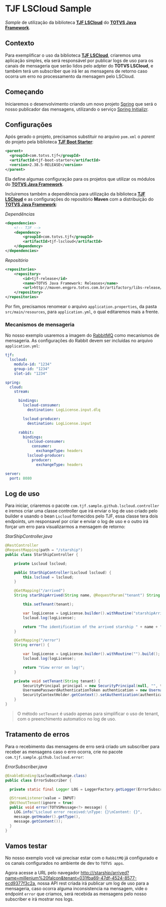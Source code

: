 # TJF LSCloud Sample

_Sample_ de utilização da biblioteca [__TJF LSCloud__][tjf-lscloud] do [__TOTVS Java Framework__][tjf].

## Contexto

Para exemplificar o uso da biblioteca [__TJF LSCloud__][tjf-lscloud], criaremos uma aplicação simples, ela será responsável por publicar logs de uso para os canais de mensageria que serão lidos pelo adpter do **TOTVS LSCloud**, e também terá um subscriber que irá ler as mensagens de retorno caso ocorra um erro no processamento da mensagem pelo LSCloud.

## Começando

Iniciaremos o desenvolvimento criando um novo projeto [Spring][spring] que será o nosso publicador das mensagens, utilizando o serviço [Spring Initializr][spring-initializr].

## Configurações

Após gerado o projeto, precisamos substituir no arquivo `pom.xml` o _parent_ do projeto pela biblioteca [__TJF Boot Starter__][tjf-boot-starter]:

```xml
<parent>
  <groupId>com.totvs.tjf</groupId>
  <artifactId>tjf-boot-starter</artifactId>
  <version>2.38.5-RELEASE</version>
</parent>
```

Ela define algumas configuração para os projetos que utilizar os módulos do [__TOTVS Java Framework__][tjf].

Incluiremos também a dependência para utilização da biblioteca [__TJF LSCloud__][tjf-lscloud] e as configurações do repositório __Maven__ com a distribuição do [__TOTVS Java Framework__][tjf]:

_Dependências_

```xml
<dependencies>
	<!-- TJF -->
	<dependency>
		<groupId>com.totvs.tjf</groupId>
		<artifactId>tjf-lscloud</artifactId>
	</dependency>
</dependencies>
```

_Repositório_

```xml
<repositories>
	<repository>
		<id>tjf-release</id>
		<name>TOTVS Java Framework: Releases</name>
		<url>http://maven.engpro.totvs.com.br/artifactory/libs-release/</url>
	</repository>
</repositories>
```

Por fim, precisamos renomear o arquivo `application.properties`, da pasta `src/main/resources`, para `application.yml`, o qual editaremos mais a frente.

### Mecanismos de mensageria

No nosso exemplo usaremos a imagem do [RabbitMQ](https://hub.docker.com/_/rabbitmq/) como mecanismos de mensageria.
As configurações do Rabbit devem ser incluídas no arquivo `application.yml`:

```yaml
tjf:
  lscloud:
    module-id: "1234"
    group-id: "1234"
    slot-id: "1234"

spring:
  cloud:
    stream:

      bindings:
        lscloud-consumer:
          destination: LogLicense.input.dlq

        lscloud-producer:
          destination: LogLicense.input

      rabbit:
        bindings:
          lscloud-consumer:
            consumer:
              exchangeType: headers
          lscloud-producer:
            producer:
              exchangeType: headers

server:
  port: 8080
```

## Log de uso

Para iniciar, criaremos o pacote `com.tjf.sample.github.lscloud.controller` e iremos criar uma classe controller que irá enviar o log de uso criado pelo builder e usando o bean `Lscloud` fornecidos pelo TJF, essa classe tera dois endpoints, um responsavel por criar e enviar o log de uso e o outro irá forçar um erro para visualizarmos a mensagem de retorno:

_StarShipController.java_

```java
@RestController
@RequestMapping(path = "/starship")
public class StarShipController {

	private Lscloud lscloud;

	public StarShipController(Lscloud lscloud) {
		this.lscloud = lscloud;
	}

	@GetMapping("/arrived")
	String starShipArrived(String name, @RequestParam("tenant") String tenant) {

		this.setTenant(tenant);

		var logLicense = LogLicense.builder().withRoutine("starshipArrived").build();
		lscloud.log(logLicense);

		return "The identification of the arrived starship " + name + " of tenant " + tenant + " was sent to lscloud!";
	}

	@GetMapping("/error")
	String error() {

		var logLicense = LogLicense.builder().withRoutine("").build();
		lscloud.log(logLicense);

		return "View error on log!";
	}

	private void setTenant(String tenant) {
		SecurityPrincipal principal = new SecurityPrincipal(null, "", tenant, tenant);
		UsernamePasswordAuthenticationToken authentication = new UsernamePasswordAuthenticationToken(principal, "N/A", null);
		SecurityContextHolder.getContext().setAuthentication(authentication);
	}
}
```
> O método `setTenant` é usado apenas para simplificar o uso de tenant, com o preenchimento automatico no log de uso.

## Tratamento de erros

Para o recebimento das mensagens de erro será criado um subscriber para receber as mensagens caso o erro ocorra, crie no pacote `com.tjf.sample.github.lscloud.error`:

_ErrorSubscriber.java_

```java
@EnableBinding(LscloudExchange.class)
public class ErrorSubscriber {

  private static final Logger LOG = LoggerFactory.getLogger(ErrorSubscriber.class);

  @StreamListener(value = INPUT)
  @WithoutTenant(ignore = true)
  public void error(TOTVSMessage<?> message) {
    LOG.info("Lscloud error received:\nType: {}\nContent: {}",
    message.getHeader().getType(),
    message.getContent());
  }
}
```

## Vamos testar

No nosso exemplo você vai precisar estar com o `RabbitMQ` já configurado e os canais configurados no ambiente de dev to `TOTVS apps`.

Agora acesse a URL pelo navegador [http://<sample-em-dev>/starship/arrived?name=millenium%20falcon&tenant=031fba69-47df-4524-8577-ecd9377f3c2a](http://<sample-em-dev>/starship/arrived?name=millenium%20falcon&tenant=031fba69-47df-4524-8577-ecd9377f3c2a), nossa API rest criada irá publicar um log de uso para a mensageria, caso ocorra alguma inconsistencia na mensagem, vide o endpoint `error` que criamos, será recebida as mensagens pelo nosso subscriber e irá mostrar nos logs.

[spring]: https://spring.io
[spring-initializr]: https://start.spring.io
[tjf-boot-starter]: https://tjf.totvs.com.br/wiki/tjf-boot-starter
[RFC000011]: https://arquitetura.totvs.io/architectural-records/RFCs/Corporativas/RFC000011/
[tjf-lscloud]: https://tjf.totvs.com.br/wiki/tjf-lscloud
[tjf]: https://tjf.totvs.com.br
